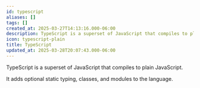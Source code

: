 ```yaml
---
id: typescript
aliases: []
tags: []
created_at: 2025-03-27T14:13:16.000-06:00
description: TypeScript is a superset of JavaScript that compiles to plain JavaScript.
icon: typescript-plain
title: TypeScript
updated_at: 2025-03-28T20:07:43.000-06:00
---
```


TypeScript is a superset of JavaScript that compiles to plain JavaScript.

It adds optional static typing, classes, and modules to the language.
